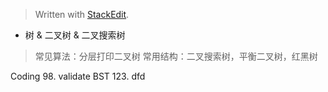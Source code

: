 


> Written with [StackEdit](https://stackedit.io/).

* 树 & 二叉树 & 二叉搜索树

> 常见算法：分层打印二叉树
> 常用结构：二叉搜索树，平衡二叉树，红黑树


Coding
98. validate BST
123. dfd 
<!--stackedit_data:
eyJoaXN0b3J5IjpbNzk3MDAxMjEyLDUyNzM3OTI1MF19
-->